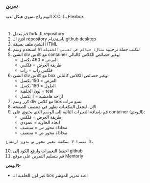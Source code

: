 <p>
<p dir="rtl">

<h3><a href="https://github.com/kuwaitcodes/KC-web-cw-4">تمرين </a></h3></p>
<p>اليوم راح نسوي هيكل لعبة  X O بالـ Flexbox</p>
<h1></h1>
</p>


1. قم بعمل fork للـ repository
2. افتح الـ repository باستخدام github desktop
3. انشئ ملف بصيقة HTML
4. استخدم وسم h1 لتكتب جملة ترحيبية
      `مثال: حياكم في لعبتي الجميلة`
5. انشئ div مع كلاس container وغير خصائص الكلاس كالتالي:
      - العرض = 460 بكسل
      - طريقة العرض = فلكس
      - فلكس راب = راب
6. انشئ div مع كلاس box وغير خصائص الكلاس كالتالي:
    - العرض = 150 بكسل
    - الطول = 150 بكسل
    - لون الخلفية = teal
    - ازاحة هامشيه = 1 بكسل
7. كرر وسم div مع كلاس box تسع مرات
8. الان، لنجعل المكعبات تظهر في منتصف الصفحة
9. قم بإضافة التغيرات التالية إلى الوسم الذي يحتوي على container (البودي):
      - طريقة العرض = فلكس
      - اتجاه الحاوية = عمودي
      - محاذاة محور س = منتصف
      - محاذاة محور ص = منتصف

```لا تنسى! لا يمكنك تغير محور ص بدون ارتفاع.```

10. احفظ التغييرات وارفع الكود إلى github
11. قم بتسليم التمرين على موقع Mentorly

</p>
<ol>


</ol>
<p>
<p dir="rtl">

<p><strong>بونص!✨</strong></p>

- غير لون الخلفية الـ box عند تمرير المؤشر!

<p>

